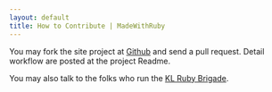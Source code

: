 ```yaml
---
layout: default
title: How to Contribute | MadeWithRuby
---
```


You may fork the site project at <a href="https://github.com/klxrb/MadeWithRuby.com" target="_blank">Github</a> and send a pull request. Detail workflow are posted at the project Readme.

You may also talk to the folks who run the <a href="http://rubybrigade.my" target="_blank">KL Ruby Brigade</a>.